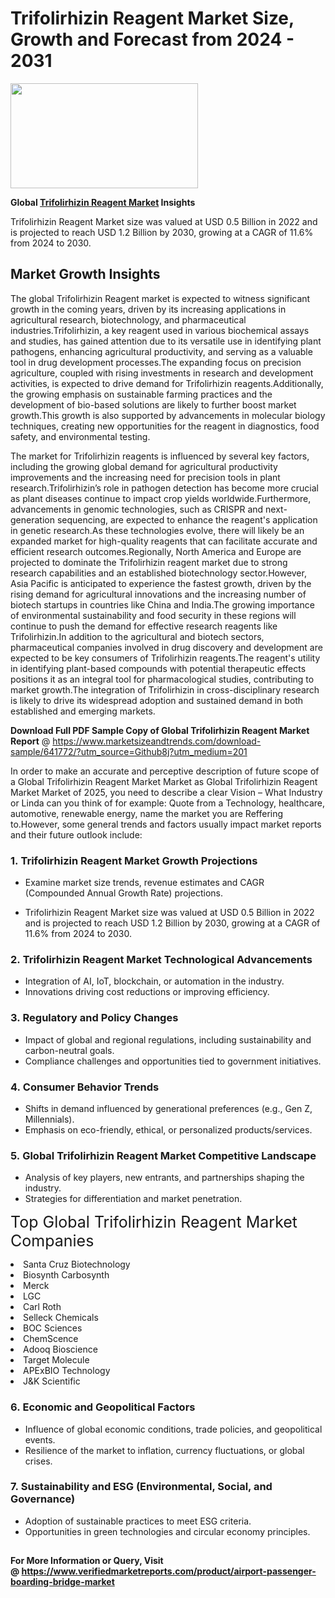 <H1>Trifolirhizin Reagent Market Size, Growth and Forecast from 2024 - 2031</H1><img class="aligncenter size-medium wp-image-584254" src="https://thirdeyenews.in/wp-content/uploads/2024/09/Global-Market-Research-300x168.jpeg" alt="" width="300" height="168" /><p><strong>Global&nbsp;<a href="https://www.marketsizeandtrends.com/download-sample/641772/?utm_source=Github8j?utm_medium=201">Trifolirhizin Reagent Market</a> Insights</strong></p><p>Trifolirhizin Reagent Market size was valued at USD 0.5 Billion in 2022 and is projected to reach USD 1.2 Billion by 2030, growing at a CAGR of 11.6% from 2024 to 2030.</p><p><h2>Market Growth Insights</h2> <p>The global Trifolirhizin Reagent market is expected to witness significant growth in the coming years, driven by its increasing applications in agricultural research, biotechnology, and pharmaceutical industries.Trifolirhizin, a key reagent used in various biochemical assays and studies, has gained attention due to its versatile use in identifying plant pathogens, enhancing agricultural productivity, and serving as a valuable tool in drug development processes.The expanding focus on precision agriculture, coupled with rising investments in research and development activities, is expected to drive demand for Trifolirhizin reagents.Additionally, the growing emphasis on sustainable farming practices and the development of bio-based solutions are likely to further boost market growth.This growth is also supported by advancements in molecular biology techniques, creating new opportunities for the reagent in diagnostics, food safety, and environmental testing.</p> <p>The market for Trifolirhizin reagents is influenced by several key factors, including the growing global demand for agricultural productivity improvements and the increasing need for precision tools in plant research.Trifolirhizin’s role in pathogen detection has become more crucial as plant diseases continue to impact crop yields worldwide.Furthermore, advancements in genomic technologies, such as CRISPR and next-generation sequencing, are expected to enhance the reagent's application in genetic research.As these technologies evolve, there will likely be an expanded market for high-quality reagents that can facilitate accurate and efficient research outcomes.Regionally, North America and Europe are projected to dominate the Trifolirhizin reagent market due to strong research capabilities and an established biotechnology sector.However, Asia Pacific is anticipated to experience the fastest growth, driven by the rising demand for agricultural innovations and the increasing number of biotech startups in countries like China and India.The growing importance of environmental sustainability and food security in these regions will continue to push the demand for effective research reagents like Trifolirhizin.In addition to the agricultural and biotech sectors, pharmaceutical companies involved in drug discovery and development are expected to be key consumers of Trifolirhizin reagents.The reagent's utility in identifying plant-based compounds with potential therapeutic effects positions it as an integral tool for pharmacological studies, contributing to market growth.The integration of Trifolirhizin in cross-disciplinary research is likely to drive its widespread adoption and sustained demand in both established and emerging markets.</p> <p><span class=""><strong>Download Full PDF Sample Copy of Global Trifolirhizin Reagent Market Report</strong> @ <a href="https://www.marketsizeandtrends.com/download-sample/641772/?utm_source=Github8j?utm_medium=201" target="_blank">https://www.marketsizeandtrends.com/download-sample/641772/?utm_source=Github8j?utm_medium=201</a></span></p><p>In order to make an accurate and perceptive description of future scope of a Global&nbsp;Trifolirhizin Reagent Market Market as Global&nbsp;Trifolirhizin Reagent Market Market of 2025, you need to describe a clear Vision &ndash; What Industry or Linda can you think of for example: Quote from a Technology, healthcare, automotive, renewable energy, name the market you are Reffering to.However, some general trends and factors usually impact market reports and their future outlook include:</p><h3>1.&nbsp;<strong>Trifolirhizin Reagent Market Growth Projections</strong></h3><ul><li>Examine market size trends, revenue estimates and CAGR (Compounded Annual Growth Rate) projections.</li><li><p>Trifolirhizin Reagent Market size was valued at USD 0.5 Billion in 2022 and is projected to reach USD 1.2 Billion by 2030, growing at a CAGR of 11.6% from 2024 to 2030.</p></li></ul><h3>2.&nbsp;<strong>Trifolirhizin Reagent Market Technological Advancements</strong></h3><ul><li>Integration of AI, IoT, blockchain, or automation in the industry.</li><li>Innovations driving cost reductions or improving efficiency.</li></ul><h3>3.&nbsp;<strong>Regulatory and Policy Changes</strong></h3><ul><li>Impact of global and regional regulations, including sustainability and carbon-neutral goals.</li><li>Compliance challenges and opportunities tied to government initiatives.</li></ul><h3>4.&nbsp;<strong>Consumer Behavior Trends</strong></h3><ul><li>Shifts in demand influenced by generational preferences (e.g., Gen Z, Millennials).</li><li>Emphasis on eco-friendly, ethical, or personalized products/services.</li></ul><h3>5.&nbsp;<strong>Global Trifolirhizin Reagent Market Competitive Landscape</strong></h3><ul><li>Analysis of key players, new entrants, and partnerships shaping the industry.</li><li>Strategies for differentiation and market penetration.</li></ul><p data-pm-slice="1 1 []"><span style="color: inherit; font-family: inherit; font-size: 25px;">Top Global Trifolirhizin Reagent Market Companies</span></p><div class="" data-test-id=""><p><li>Santa Cruz Biotechnology</li><li> Biosynth Carbosynth</li><li> Merck</li><li> LGC</li><li> Carl Roth</li><li> Selleck Chemicals</li><li> BOC Sciences</li><li> ChemScence</li><li> Adooq Bioscience</li><li> Target Molecule</li><li> APExBIO Technology</li><li> J&K Scientific</li></p></div><h3>6.&nbsp;<strong>Economic and Geopolitical Factors</strong></h3><ul><li>Influence of global economic conditions, trade policies, and geopolitical events.</li><li>Resilience of the market to inflation, currency fluctuations, or global crises.</li></ul><h3>7.&nbsp;<strong>Sustainability and ESG (Environmental, Social, and Governance)</strong></h3><ul><li>Adoption of sustainable practices to meet ESG criteria.</li><li>Opportunities in green technologies and circular economy principles.</li></ul><h2><strong style="font-size: 14px;">For More Information or Query, Visit @&nbsp;</strong><a style="background-color: #ffffff; font-size: 14px;" href="https://www.marketsizeandtrends.com/report/trifolirhizin-reagent-market/" target="_blank">https://www.verifiedmarketreports.com/product/airport-passenger-boarding-bridge-market</a></h2>